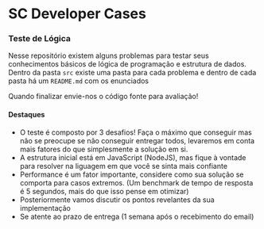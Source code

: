 # SC Developer Cases

### Teste de Lógica
Nesse repositório existem alguns problemas para testar seus conhecimentos básicos de lógica de programação e estrutura de dados. Dentro da pasta `src` existe uma pasta para cada problema e dentro de cada pasta há um `README.md` com os enunciados

Quando finalizar envie-nos o código fonte para avaliação!

#### Destaques
- O teste é composto por 3 desafios! Faça o máximo que conseguir mas não se preocupe se não conseguir entregar todos, levaremos em conta mais fatores do que simplesmente a solução em si.
- A estrutura inicial está em JavaScript (NodeJS), mas fique à vontade para resolver na liguagem em que você se sinta mais confiante
- Performance é um fator importante, considere como sua solução se comporta para casos extremos. (Um benchmark de tempo de resposta é 5 segundos, mais do que isso pense em otimizar)
- Posteriormente vamos discutir os pontos revelantes da sua implementação
- Se atente ao prazo de entrega (1 semana após o recebimento do email)
